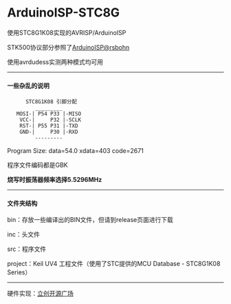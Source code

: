 # ArduinoISP-STC8G

使用STC8G1K08实现的AVRISP/ArduinoISP

STK500协议部分参照了[ArduinoISP@rsbohn](https://github.com/rsbohn/ArduinoISP)

使用avrdudess实测两种模式均可用

---
#### 一些杂乱的说明

```
      STC8G1K08 引脚分配
         _________
   MOSI-| P54 P33 |-MISO
    VCC-|     P32 |-SCLK
    RST-| P55 P31 |-TXD
    GND-|     P30 |-RXD
         ---------
```

Program Size: data=54.0 xdata=403 code=2671

程序文件编码都是GBK

**烧写时振荡器频率选择5.5296MHz**

---

#### 文件夹结构

bin：存放一些编译出的BIN文件，但请到release页面进行下载

inc：头文件

src：程序文件

project：Keil UV4 工程文件（使用了STC提供的MCU Database - STC8G1K08 Series）

---

硬件实现：[立创开源广场](https://oshwhub.com/DT9025A/stc8-arduinoisp)

